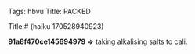 Tags:  hbvu
Title: PACKED
  
Title:# (haiku 170528940923) 
  
**91a8f470ce145694979 =>** taking alkalising salts to cali.